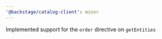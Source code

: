 ```yaml
---
'@backstage/catalog-client': minor
---
```


Implemented support for the `order` directive on `getEntities`
